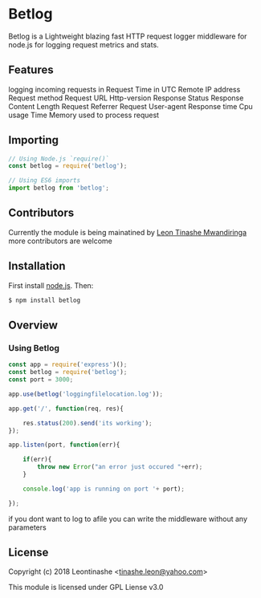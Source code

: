 # Betlog

Betlog is a Lightweight blazing fast HTTP request logger middleware for node.js for logging request metrics and stats.

## Features

logging incoming requests in
    Request Time in UTC
    Remote IP address
    Request method 
    Request URL 
    Http-version
    Response Status
    Response Content Length 
    Request Referrer
    Request User-agent
    Response time 
    Cpu usage Time
    Memory used to process request
    
## Importing

```javascript
// Using Node.js `require()`
const betlog = require('betlog');

// Using ES6 imports
import betlog from 'betlog';
```

## Contributors

Currently the module is being mainatined by [Leon Tinashe Mwandiringa](https://twitter.com/ogtechadon)
more contributors are welcome

## Installation

First install [node.js](http://nodejs.org/). Then:

```sh
$ npm install betlog
```

## Overview

### Using Betlog

```js
const app = require('express')();
const betlog = require('betlog');
const port = 3000;

app.use(betlog('loggingfilelocation.log'));

app.get('/', function(req, res){

    res.status(200).send('its working');
});

app.listen(port, function(err){

    if(err){
        throw new Error("an error just occured "+err);
    }

    console.log('app is running on port '+ port);

});

```
if you dont want to log to afile you can write the middleware without any parameters

## License

Copyright (c) 2018 Leontinashe &lt;tinashe.leon@yahoo.com&gt;

This module is licensed under GPL Liense v3.0